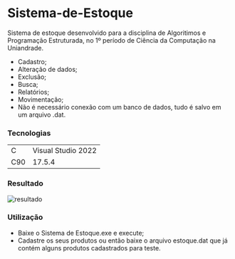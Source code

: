 <h1>Sistema-de-Estoque</h1>

Sistema de estoque desenvolvido para a disciplina de Algoritimos e Programação Estruturada, no 1º período de Ciência da Computação na Uniandrade.
- Cadastro;
- Alteração de dados;
- Exclusão;
- Busca;
- Relatórios;
- Movimentação;
- Não é necessário conexão com um banco de dados, tudo é salvo em um arquivo .dat.

<h3>Tecnologias</h3>
<table>
  <tr>
    <td>C</td>
    <td>Visual Studio 2022</td>
  </tr>
  <tr>
    <td>C90</td>
    <td>17.5.4</td>
  </tr>
</table>

<h3>Resultado</h3>

![resultado](https://github.com/ThiagoIanuch/Sistema-de-Estoque/assets/63036139/259d65d3-a6fd-467e-beab-1395dcabacbd)

<h3>Utilização</h3>

- Baixe o Sistema de Estoque.exe e execute;
- Cadastre os seus produtos ou então baixe o arquivo estoque.dat que já contém alguns produtos cadastrados para teste.
